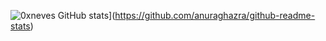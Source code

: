 ![0xneves GitHub stats](https://github-readme-stats.vercel.app/api?username=0xneves)](https://github.com/anuraghazra/github-readme-stats)
